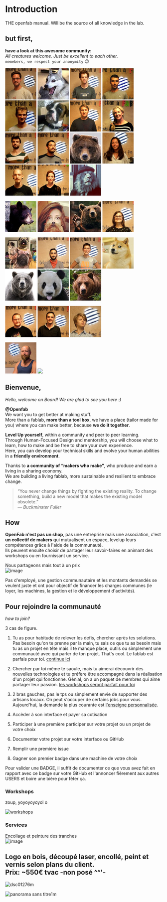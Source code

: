 # Introduction

THE openfab manual. Will be the source of all knowledge in the lab.

## but first,

**have a look at this awesome community:**  
_All creatures welcome. Just be excellent to each other._   
`memebers, we respect your anonymity` 😉

![](.gitbook/assets/lvl1.001.jpg) ![](.gitbook/assets/memebers_04.png) ![](.gitbook/assets/lvl1.002.jpg) ![](.gitbook/assets/lvl1.003.jpg) ![](.gitbook/assets/lvl1.004.jpg) ![](.gitbook/assets/memebers_01.png) ![](.gitbook/assets/lvl1.005.jpg) ![](.gitbook/assets/lvl1.006.jpg) ![](.gitbook/assets/lvl1.007.jpg) ![](.gitbook/assets/lvl1.008.jpg) ![](.gitbook/assets/memebers_03.png) ![](.gitbook/assets/lvl1.009.jpg) ![](.gitbook/assets/lvl1.010.jpg) ![](.gitbook/assets/lvl1.011.jpg) ![](.gitbook/assets/memebers_02.png)

![](.gitbook/assets/memebers_05.png) ![](.gitbook/assets/memebers_06.png) ![](.gitbook/assets/memebers_07.png) ![](.gitbook/assets/lvl3.003.jpg)

![](.gitbook/assets/memebers_08.png) ![](.gitbook/assets/lvl3.002.jpg) ![](.gitbook/assets/lvl3.001.jpg) ![](.gitbook/assets/memebers_09.png) ![](.gitbook/assets/memebers_10.png) ![](.gitbook/assets/memebers_11.png) ![](.gitbook/assets/memebers_12.png)

![](.gitbook/assets/lvl4.003.jpg) ![](.gitbook/assets/lvl4.002.jpg) ![](.gitbook/assets/lvl4.001.jpg)

![](.gitbook/assets/lvl5.jpg)  ![](.gitbook/assets/w.jpg)  

## Bienvenue,

_Hello, welcome on Board! We are glad to see you here :\)_

**@Openfab**  
We want you to get better at making stuff.  
More than a fablab, **more than a tool box**, we have a place \(tailor made for you\) where you can make better, because **we do it together**.

**Level Up yourself**, within a community and peer to peer learning.  
Through Human-Focused Design and mentorship, you will choose what to learn, how to make and be free to share your own experience.  
Here, you can develop your technical skills and evolve your human abilities in a **friendly environment**.

Thanks to **a community of “makers who make”**, who produce and earn a living in a sharing economy.  
We are building a living fablab, more sustainable and resilient to embrace change.

> “You never change things by fighting the existing reality. To change something, build a new model that makes the existing model obsolete.”  
> — _Buckminster Fuller_

## How

**OpenFab n'est pas un shop**, pas une entreprise mais une association, c'est **un collectif de makers** qui mutualisent un espace, levelup leurs compétences grâce à l'aide de la communauté.  
Ils peuvent ensuite choisir de partager leur savoir-faires en animant des workshops ou en fournissant un service.  

Nous partageons mais tout à un prix  
![image](https://user-images.githubusercontent.com/12049360/50536443-01b0cb00-0b55-11e9-88f8-e00be3997ce7.png)

Pas d'employé, une gestion communautaire et les montants demandés se veulent juste et ont pour objectif de financer les charges communes (le loyer, les machines, la gestion et le développement d'activités).  

## Pour rejoindre la communauté

_how to join?_

3 cas de figure.  

1. Tu as pour habitude de relever les defis, chercher après tes solutions. Pas besoin qu'on te prenne par la main, tu sais ce que tu as besoin mais tu as un projet en tête mais il te manque place, outils ou simplement une communauté avec qui parler de ton projet. That's cool. Le fablab est parfais pour toi. [continue ici](community/fablab.md)
2. Chercher par toi même te saoule, mais tu aimerai découvrir des nouvelles technologies et tu préfère être accompagné dans la réalisation d'un projet qui fonctionne. Génial, on a un paquet de membres qui aime partager leur passion. [les workshops seront parfait pour toi](#Workshops)  
3. 2 bras gauches, pas le tps ou simplement envie de supporter des artisans locaux. On peut s'occuper de certains jobs pour vous.  
Aujourd'hui, la demande la plus courante est [l'enseigne personnalisée](#Services).

1. Accèder à son interface et payer sa cotisation
2. Participer à une première participer sur votre projet ou un projet de votre choix
3. Documenter votre projet sur votre interface ou GitHub
4. Remplir une première issue
5. Gagner son premier badge dans une machine de votre choix

Pour valider une BADGE, il suffit de documenter ce que vous avez fait en rapport avec ce badge sur votre GitHub et l'annoncer fièrement aux autres USERS et boire une bière pour fêter ça.


### Workshops

zoup, yoyoyoyoyol o

![workshops](https://macm.org/app/uploads/2017/05/MG_1543_%C2%A9SebastienRoy_dev-2-1.jpg)


### Services
Encollage et peinture des tranches  
![image](https://user-images.githubusercontent.com/12049360/46026179-ff207e80-c0ea-11e8-981a-0df6aa381075.png)

Logo en bois, découpé laser, encollé, peint et vernis selon plans du client.  
Prix: ~550€ tvac  **-non posé ^^'-**
---
![dsc01276m](https://user-images.githubusercontent.com/25099826/46594928-235e6100-cad6-11e8-9484-068f120e4176.jpg)

![panorama sans titre1m](https://user-images.githubusercontent.com/25099826/46594927-22c5ca80-cad6-11e8-8b4e-16bbb1f9c580.jpg)
